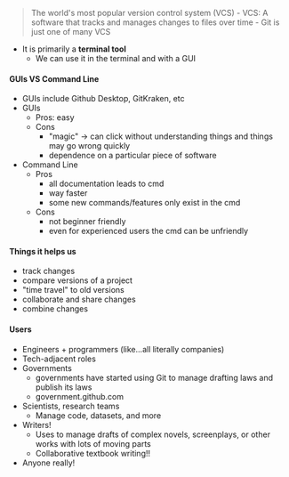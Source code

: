 > The world's most popular version control system (VCS)
	- VCS: A software that tracks and manages changes to files over time
	- Git is just one of many VCS
- It is primarily a **terminal tool**
	- We can use it in the terminal and with a GUI
#### GUIs VS Command Line
- GUIs include Github Desktop, GitKraken, etc
- GUIs
	- Pros: easy
	- Cons
		- "magic" -> can click without understanding things and things may go wrong quickly
		- dependence on a particular piece of software
- Command Line
	- Pros
		- all documentation leads to cmd
		- way faster
		- some new commands/features only exist in the cmd 
	- Cons
		- not beginner friendly
		- even for experienced users the cmd can be unfriendly
#### Things it helps us
- track changes
- compare versions of a project
- "time travel" to old versions
- collaborate and share changes
- combine changes

#### Users
- Engineers + programmers (like...all literally companies)
- Tech-adjacent roles 
- Governments
	- governments have started using Git to manage drafting laws and publish its laws
	- government.github.com
- Scientists, research teams
	- Manage code, datasets, and more
- Writers!
	- Uses to manage drafts of complex novels, screenplays, or other works with lots of moving parts
	- Collaborative textbook writing!!
- Anyone really!